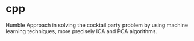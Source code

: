# cpp
Humble Approach in solving the cocktail party problem by using machine learning techniques, more precisely ICA and PCA algorithms.
